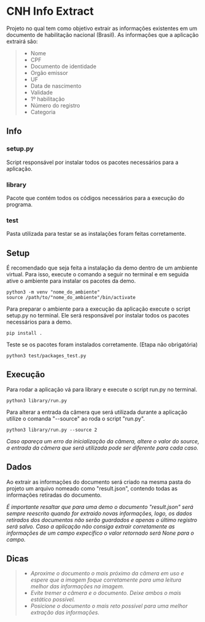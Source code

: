 # **CNH Info Extract**
Projeto no qual tem como objetivo extrair as informações existentes em um documento de habilitação nacional (Brasil).
As informações que a aplicação extrairá são:
>- Nome
>- CPF
>- Documento de identidade
>- Orgão emissor
>- UF
>- Data de nascimento
>- Validade
>- 1º habilitação
>- Número do registro
>- Categoria

## **Info**
### **setup.py**
Script responsável por instalar todos os pacotes necessários para a aplicação.
### **library**
Pacote que contém todos os códigos necessários para a execução do programa.
### **test**
Pasta utilizada para testar se as instalações foram feitas corretamente.

## **Setup**
É recomendado que seja feita a instalação da demo dentro de um ambiente virtual. Para isso, execute o comando a seguir no terminal e em seguida ative o ambiente para instalar os pacotes da demo.
```
python3 -m venv "nome_do_ambiente"
source /path/to/"nome_do_ambiente"/bin/activate
```
Para preparar o ambiente para a execução da aplicação execute o script setup.py no terminal. Ele será responsável por instalar todos os pacotes necessários para a demo.
```
pip install .
```
Teste se os pacotes foram instalados corretamente. (Etapa não obrigatória)
```
python3 test/packages_test.py
```
## **Execução**
Para rodar a aplicação vá para library e execute o script run.py no terminal.
```
python3 library/run.py
```
Para alterar a entrada da câmera que será utilizada durante a aplicação utilize o comanda "--source" ao roda o script "run.py".
```
python3 library/run.py --source 2
```
*Caso apareça um erro da inicialização da câmera, altere o valor do source, a entrada da câmera que será utilizada pode ser diferente para cada caso.*

## **Dados**
Ao extrair as informações do documento será criado na mesma pasta do projeto um arquivo nomeado como "result.json", contendo todas as informações retiradas do documento.

*É importante resaltar que para uma demo o documento "result.json" será sempre reescrito quando for extraido novas informações, logo, os dados retirados dos documentos não serão guardados e apenas o último registro será salvo. Caso a aplicação não consiga extrair corretamente as informações de um campo expecífico o valor retornado será None para o campo.*

## **Dicas**
>- *Aproxime o documento o mais próximo da câmera em uso e espere que a imagem foque corretamente para uma leitura melhor das informações na imagem.*
>- *Evite tremer a câmera e o documento. Deixe ambos o mais estático possível.*
>- *Posicione o documento o mais reto possível para uma melhor extração das informações.*
